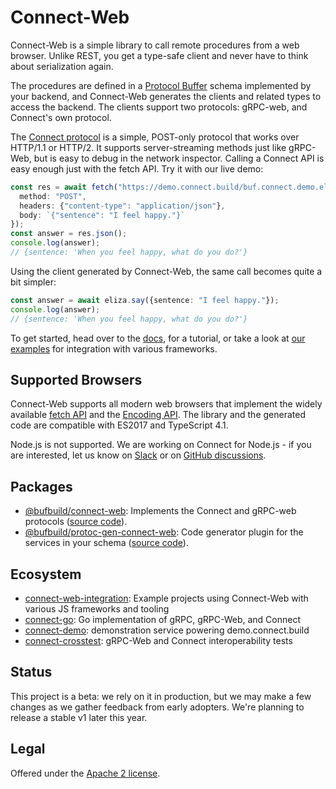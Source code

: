# Connect-Web

Connect-Web is a simple library to call remote procedures from a web browser. 
Unlike REST, you get a type-safe client and never have to think about
serialization again.

The procedures are defined in a [Protocol Buffer](https://developers.google.com/protocol-buffers)
schema implemented by your backend, and Connect-Web generates the clients and
related types to access the backend. The clients support two protocols:
gRPC-web, and Connect's own protocol.

The [Connect protocol](https://connect.build/docs/protocol/) is a simple,
POST-only protocol that works over HTTP/1.1 or HTTP/2. It supports
server-streaming methods just like gRPC-Web, but is easy to debug in the
network inspector. Calling a Connect API is easy enough just with the fetch
API. Try it with our live demo:

```ts
const res = await fetch("https://demo.connect.build/buf.connect.demo.eliza.v1.ElizaService/Say", {
  method: "POST",
  headers: {"content-type": "application/json"},
  body: `{"sentence": "I feel happy."}`
});
const answer = res.json();
console.log(answer);
// {sentence: 'When you feel happy, what do you do?'}
```

Using the client generated by Connect-Web, the same call becomes quite a bit 
simpler:

```ts
const answer = await eliza.say({sentence: "I feel happy."});
console.log(answer);
// {sentence: 'When you feel happy, what do you do?'}
```

To get started, head over to the [docs](https://connect.build/docs/web/getting-started), 
for a tutorial, or take a look at [our examples](https://github.com/bufbuild/connect-web-integration)
for integration with various frameworks. 


## Supported Browsers

Connect-Web supports all modern web browsers that implement the widely
available [fetch API](https://developer.mozilla.org/en-US/docs/Web/API/Fetch_API)
and the [Encoding API](https://developer.mozilla.org/en-US/docs/Web/API/Encoding_API).
The library and the generated code are compatible with ES2017 and TypeScript 4.1.

Node.js is not supported. We are working on Connect for Node.js - if you are 
interested, let us know on [Slack](https://join.slack.com/t/bufbuild/shared_invite/zt-f5k547ki-VDs_iC4TblNCu7ubhRD17w) 
or on [GitHub discussions](https://github.com/bufbuild/connect-web/discussions).


## Packages

- [@bufbuild/connect-web](https://www.npmjs.com/package/@bufbuild/connect-web):
  Implements the Connect and gRPC-web protocols ([source code](packages/connect-web)).
- [@bufbuild/protoc-gen-connect-web](https://www.npmjs.com/package/@bufbuild/protoc-gen-connect-web):
  Code generator plugin for the services in your schema ([source code](packages/protoc-gen-connect-web)).


## Ecosystem

* [connect-web-integration](https://github.com/bufbuild/connect-web-integration):
  Example projects using Connect-Web with various JS frameworks and tooling
* [connect-go](https://github.com/bufbuild/connect-go):
  Go implementation of gRPC, gRPC-Web, and Connect
* [connect-demo](https://github.com/bufbuild/connect-demo):
  demonstration service powering demo.connect.build
* [connect-crosstest](https://github.com/bufbuild/connect-crosstest):
  gRPC-Web and Connect interoperability tests


## Status

This project is a beta: we rely on it in production, but we may make a few
changes as we gather feedback from early adopters. We're planning to release a
stable v1 later this year.


## Legal

Offered under the [Apache 2 license](/LICENSE).
